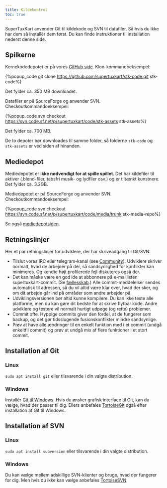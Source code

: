 ```yaml
---
title: Kildekontrol
toc: true
---
```

SuperTuxKart anvender Git til kildekode og SVN til datafiler. Så hvis du ikke har dem så installér dem først. Du kan finde instruktioner til installation nederst denne side.

## Spilkerne

Kernekodedepotet er på vores [GitHub side](https://github.com/supertuxkart/stk-code). Klon-kommandoeksempel:

{%popup_code
git clone https://github.com/supertuxkart/stk-code.git stk-code%}

Det fylder ca. 350 MB downloadet.

Datafiler er på SourceForge og anvender SVN. Checkoutkommandoeksempel:

{%popup_code
svn checkout https://svn.code.sf.net/p/supertuxkart/code/stk-assets stk-assets%}

Det fylder ca. 700 MB.

De to depoter bør downloades til samme folder, så folderne `stk-code` og `stk-assets` er ved siden af hinanden.

## Mediedepot

Mediedepotet er **ikke nødvendigt for at spille spillet**. Det har kildefiler til aktiver (.blend-filer, tabsfri musik- og lydfiler osv.) og er tiltænkt kunstnere. Det fylder ca. 3.2GB.

Mediedepotet er på SourceForge og anvender SVN. Checkoutkommandoeksempel:

{%popup_code
svn checkout https://svn.code.sf.net/p/supertuxkart/code/media/trunk stk-media-repo%}

Se også [mediedepotsiden](Media_Repo).

## Retningslinjer

Her  et par retningslinjer for udviklere, der har skriveadgang til Git/SVN:

* Tilslut vores IRC eller telegram-kanal (see [Community](Community)). Udviklere skriver normalt, hvad de arbejder på dér, så sandsynlighed for konflikter kan minimeres. Og kendte højt profilerede fejl diskuteres også der.
* Det kan måske være en god ide at abbonnere på e-maillisten supertuxkart-commit. (Se [fællesskab](Community).) Alle commit-meddelelser sendes automatisk til adressen, så du vil altid være klar over, hvad der sker, og om dit arbejde går ind på områder som andre arbejder på.
* Udviklingsversionen bør altid kunne kompilere. Du kan ikke teste alle platforme, men du kan gøre dit bedste for at skrive flytbar kode. Andre udviklere og testere vil normalt hurtigt udpege (og rette) problemer.
* Commit ofte. Hyppige commits giver den fordel, at de fungerer som backup, og det gør tidsslugende fusionskonflikter mindre sandsynlige.
* Prøv at have alle ændringer til en enkelt funktion med i et commit (undgå enkeltfil commit) og prøv at undgå mix af flere funktioner i et stort commit.

## Installation af Git

### Linux
`sudo apt install git` eller tilsvarende i din valgte distribution.

### Windows
Installér [Git til Windows](https://github.com/git-for-windows/git/releases/latest). Hvis du ønsker grafisk interface til Git, kan du vælge, hvad der passer til dig. Ellers anbefales [TortoiseGit](https://tortoisegit.org/download) også efter installation af Git til Windows.

## Installation af SVN

### Linux
`sudo apt install subversion` eller tilsvarende i din valgte distribution.

### Windows
Du kan vælge mellem adskillige SVN-klienter og bruge, hvad der fungerer for dig. Men hvis du ikke kan vælge anbefales [TortoiseSVN](https://tortoisesvn.net/downloads.html).
